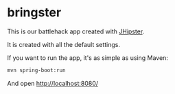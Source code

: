 bringster
=========

This is our battlehack app created with [JHipster](https://github.com/jdubois/generator-jhipster).

It is created with all the default settings.

If you want to run the app, it's as simple as using Maven:

```bash
mvn spring-boot:run
```

And open [http://localhost:8080/](http://localhost:8080/)